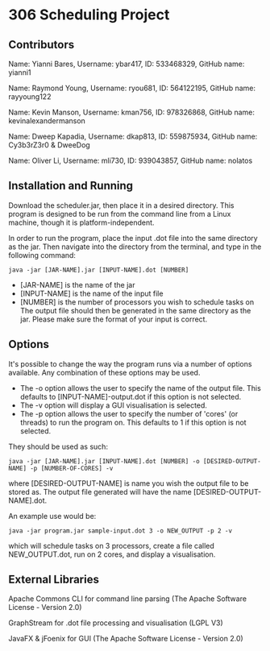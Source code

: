 # 306 Scheduling Project

## Contributors
Name: Yianni Bares,		Username: ybar417,  ID: 533468329,  GitHub name: yianni1

Name: Raymond Young,  Username: ryou681,  ID: 564122195,  GitHub name: rayyoung122

Name: Kevin Manson,   Username: kman756,  ID: 978326868,  GitHub name: kevinalexandermanson

Name: Dweep Kapadia,  Username: dkap813,  ID: 559875934,  GitHub name: Cy3b3rZ3r0 & DweeDog

Name: Oliver Li,      Username: mli730,   ID: 939043857,  GitHub name: nolatos





## Installation and Running

Download the scheduler.jar, then place it in a desired directory. This program is designed to be run from the command line from a Linux machine, though it is platform-independent.

In order to run the program, place the input .dot file into the same directory as the jar. Then navigate into the directory from the terminal, and type in the following command:

```
java -jar [JAR-NAME].jar [INPUT-NAME].dot [NUMBER]
```
- [JAR-NAME] is the name of the jar
- [INPUT-NAME] is the name of the input file
- [NUMBER] is the number of processors you wish to schedule tasks on 
The output file should then be generated in the same directory as the jar. Please make sure the format of your input is correct.

## Options

It's possible to change the way the program runs via a number of options available. Any combination of these options may be used.
- The -o option allows the user to specify the name of the output file. This defaults to [INPUT-NAME]-output.dot if this option is not selected.
- The -v option will display a GUI visualisation is selected.
- The -p option allows the user to specify the number of 'cores' (or threads) to run the program on. This defaults to 1 if this option is not selected.

They should be used as such:

```
java -jar [JAR-NAME].jar [INPUT-NAME].dot [NUMBER] -o [DESIRED-OUTPUT-NAME] -p [NUMBER-OF-CORES] -v
```
where [DESIRED-OUTPUT-NAME] is name you wish the output file to be stored as. The output file generated will have the name [DESIRED-OUTPUT-NAME].dot.

An example use would be:

```
java -jar program.jar sample-input.dot 3 -o NEW_OUTPUT -p 2 -v
```
which will schedule tasks on 3 processors, create a file called NEW_OUTPUT.dot, run on 2 cores, and display a visualisation.

## External Libraries

Apache Commons CLI for command line parsing (The Apache Software License - Version 2.0)

GraphStream for .dot file processing and visualisation (LGPL V3)

JavaFX & jFoenix for GUI (The Apache Software License - Version 2.0)


